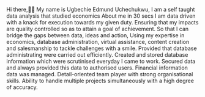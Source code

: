 Hi there,🙋‍♂️
My name is Ugbechie Edmund Uchechukwu, I am a self taught data analysis that studied economics 
About me in 30 secs
I am data driven with a knack for execution towards my given duty. Ensuring that my impacts are quality controlled so as to attain a goal of achievement. So that I can bridge the gaps between data, ideas and action, Using my expertise in economics, database administration, virtual assistance, content creation and salesmanship to tackle challenges with a smile. Provided that database administrating were carried out efficiently. Created and stored database information which were scrutinised everyday I came to work.
Secured data and always provided this data to authorised users. Financial information data was managed. Detail-oriented team player with strong organisational skills. Ability to handle multiple projects simultaneously with a high degree of accuracy.
